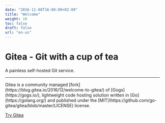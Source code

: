 ```yaml
---
date: "2016-11-08T16:00:00+02:00"
title: "Welcome"
weight: 10
toc: false
draft: false
url: "en-us"
---
```


<h1 class="display-4">Gitea - Git with a cup of tea</h1>
<p class="lead">A painless self-hosted Git service.</p>
<hr class="my-2">
<p>
	Gitea is a community managed [fork](https://blog.gitea.io/2016/12/welcome-to-gitea/) of [Gogs](https://gogs.io/),
	lightweight code hosting solution written in [Go](https://golang.org/)
	and published under the [MIT](https://github.com/go-gitea/gitea/blob/master/LICENSE) license.
</p>
<p class="lead">
<a class="btn btn-primary btn-lg" href="https://try.gitea.io" target="_blank" role="button">Try Gitea</a>
</p>
